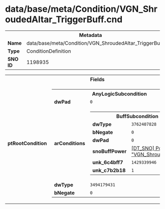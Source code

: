 <h1>data/base/meta/Condition/VGN_ShroudedAltar_TriggerBuff.cnd</h1><table><tr><th colspan="100%">Metadata</th></tr><tr><td><b>Name</b></td><td>data/base/meta/Condition/VGN_ShroudedAltar_TriggerBuff.cnd</td></tr><tr><td><b>Type</b></td><td>ConditionDefinition</td></tr><tr><td><b>SNO ID</b></td><td>1198935</td></tr></table>

<table><tr><th colspan="100%">Fields</th></tr><tr><td><b>ptRootCondition</b></td><td><table><tr><th colspan="100%">AnyLogicSubcondition</th></tr><tr><td><b>dwPad</b></td><td><code>0</code></td></tr><tr><td><b>arConditions</b></td><td><table><tr><th colspan="100%">BuffSubcondition</th></tr><tr><td><b>dwType</b></td><td><code>3762407828</code></td></tr><tr><td><b>bNegate</b></td><td><code>0</code></td></tr><tr><td><b>dwPad</b></td><td><code>0</code></td></tr><tr><td><b>snoBuffPower</b></td><td><a href="..\Power\VGN_ShroudedAltar.pow.md">[DT_SNO] Power: "VGN_ShroudedAltar"</a></td></tr><tr><td><b>unk_6c4bff7</b></td><td><code>1429339946</code></td></tr><tr><td><b>unk_c7b2b18</b></td><td><code>1</code></td></tr></table>


</td></tr><tr><td><b>dwType</b></td><td><code>3494179431</code></td></tr><tr><td><b>bNegate</b></td><td><code>0</code></td></tr></table>


</td></tr></table>

